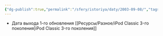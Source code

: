 ```yaml
---
{"dg-publish":true,"permalink":"/sfery/istoriya/daty/2003-09-08/","tags":["История"]}
---
```


- Дата выхода 1-го обновления [[Ресурсы/Разное/iPod Classic 3-го поколения\|iPod Classic 3-го поколения]]